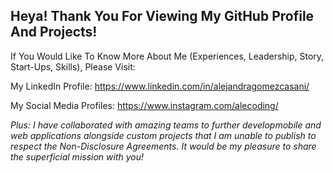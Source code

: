 ## Heya! Thank You For Viewing My GitHub Profile And Projects!

If You Would Like To Know More About Me (Experiences, Leadership, Story, Start-Ups, Skills), Please Visit:

My LinkedIn Profile: https://www.linkedin.com/in/alejandragomezcasani/


My Social Media Profiles: https://www.instagram.com/alecoding/


_Plus: I have collaborated with amazing teams to further developmobile and web applications alongside custom projects that I am unable to publish to respect the Non-Disclosure Agreements. It would be my pleasure to share the superficial mission with you!_
<!--
**oshingc/oshingc** is a ✨ _special_ ✨ repository because its `README.md` (this file) appears on your GitHub profile.

Here are some ideas to get you started:

- 🔭 I’m currently working on ...
- 🌱 I’m currently learning ...
- 👯 I’m looking to collaborate on ...
- 🤔 I’m looking for help with ...
- 💬 Ask me about ...
- 📫 How to reach me: ...
- 😄 Pronouns: ...
- ⚡ Fun fact: ...
-->

